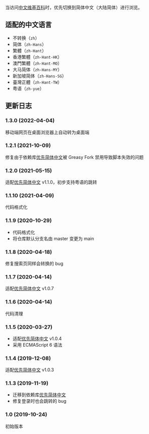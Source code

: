 当访问[中文维基百科](https://zh.wikipedia.org/)时，优先切换到简体中文（大陆简体）进行浏览。

## 适配的中文语言

- 不转换（`zh`）
- 简体（`zh-Hans`）
- 繁體（`zh-Hant`）
- 香港繁體（`zh-Hant-HK`）
- 澳門繁體（`zh-Hant-MO`）
- 大马简体（`zh-Hans-MY`）
- 新加坡简体（`zh-Hans-SG`）
- 臺灣正體（`zh-Hant-TW`）
- 粤语（`zh-yue`）

## 更新日志

### 1.3.0 (2022-04-04)

移动端网页在桌面浏览器上自动转为桌面端

### 1.2.1 (2021-10-09)

修复由于依赖库[优先简体中文](https://greasyfork.org/zh-CN/scripts/392621-%E4%BC%98%E5%85%88%E7%AE%80%E4%BD%93%E4%B8%AD%E6%96%87)被 Greasy Fork 禁用导致脚本失效的问题

### 1.2.0 (2021-05-15)

适配[优先简体中文](https://greasyfork.org/zh-CN/scripts/392621-%E4%BC%98%E5%85%88%E7%AE%80%E4%BD%93%E4%B8%AD%E6%96%87) v1.1.0，初步支持粤语的跳转

### 1.1.10 (2021-04-09)

代码格式化

### 1.1.9 (2020-10-29)

- 代码格式化
- 将仓库默认分支名由 master 变更为 main

### 1.1.8 (2020-04-18)

修复搜索页同样会转换的 bug

### 1.1.7 (2020-04-14)

适配[优先简体中文](https://greasyfork.org/zh-CN/scripts/392621-%E4%BC%98%E5%85%88%E7%AE%80%E4%BD%93%E4%B8%AD%E6%96%87) v1.0.7

### 1.1.6 (2020-04-14)

代码清理

### 1.1.5 (2020-03-27)

- 适配[优先简体中文](https://greasyfork.org/zh-CN/scripts/392621-%E4%BC%98%E5%85%88%E7%AE%80%E4%BD%93%E4%B8%AD%E6%96%87) v1.0.4
- 采用 ECMAScript 6 语法

### 1.1.4 (2019-12-08)

适配[优先简体中文](https://greasyfork.org/zh-CN/scripts/392621-%E4%BC%98%E5%85%88%E7%AE%80%E4%BD%93%E4%B8%AD%E6%96%87) v1.0.3

### 1.1.3 (2019-11-19)

- 迁移到依赖库[优先简体中文](https://greasyfork.org/zh-CN/scripts/392621-%E4%BC%98%E5%85%88%E7%AE%80%E4%BD%93%E4%B8%AD%E6%96%87)
- 修复登录时也会跳转的 bug

### 1.0 (2019-10-24)

初始版本